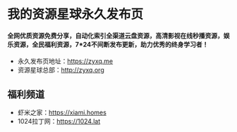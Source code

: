 # 我的资源星球永久发布页
#### 全网优质资源免费分享，自动化索引全渠道云盘资源，高清影视在线秒播资源，娱乐资源，全民福利资源，7*24不间断发布更新，助力优秀的终身学习者！
* 永久发布页地址：https://zyxq.me
* 资源星球总部：http://zyxq.org

## 福利频道
+ 虾米之家：https://xiami.homes
+ 1024拉丁网：https://1024.lat
